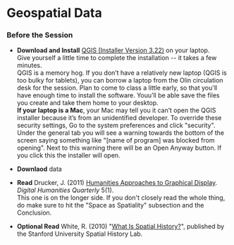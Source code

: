 # Geospatial Data

### Before the Session

* **Download and Install** [QGIS (Installer Version 3.22)](https://qgis.org/en/site/forusers/download.html) on your laptop.  
Give yourself a little time to complete the installation -- it takes a few minutes.  
QGIS is a memory hog. If you don’t have a relatively new laptop (QGIS is too bulky for tablets), you can borrow a laptop from the Olin circulation desk for the session. Plan to come to class a little early, so that you'll have enough time to install the software. Youu’ll be able save the files you create and take them home to your desktop.  
**If your laptop is a Mac**, your Mac may tell you it can’t open the QGIS installer because it’s from an unidentified developer. To override these security settings, Go to the system preferences and click "security". Under the general tab you will see a warning towards the bottom of the screen saying something like "[name of program] was blocked from opening". Next to this warning there will be an Open Anyway button. If you click this the installer will open.

* **Downlaod** data

* **Read** Drucker, J. (2011) [Humanities Approaches to Graphical Display](http://www.digitalhumanities.org//dhq/vol/5/1/000091/000091.html). *Digital Humanities Quarterly* 5(1).  
This one is on the longer side. If you don't closely read the whole thing, do make sure to hit the "Space as Spatiality" subsection and the Conclusion.

* **Optional Read** White, R. (2010) "[What Is Spatial History?](https://web.stanford.edu/group/spatialhistory/media/images/publication/what%20is%20spatial%20history%20pub%20020110.pdf)", published by the Stanford University Spatial History Lab.  

